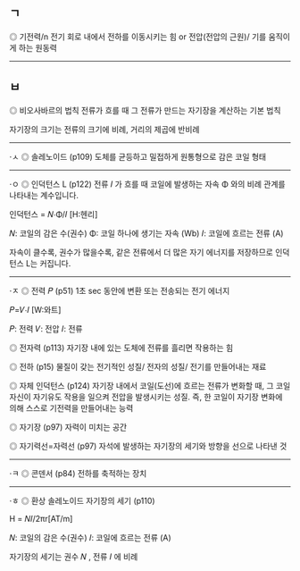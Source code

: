 ## ㄱ
◎ 기전력/n
전기 회로 내에서 전하를 이동시키는 힘 or 전압(전압의 근원)/ 기를 움직이게 하는 원동력

*************************************************************************************
## ㅂ
◎ 비오사바르의 법칙
전류가 흐를 때 그 전류가 만드는 자기장을 계산하는 기본 법칙

자기장의 크기는 전류의 크기에 비례, 거리의 제곱에 반비례

*************************************************************************************
⋅ㅅ
◎ 솔레노이드 (p109)
도체를 균등하고 밀접하게 원통형으로 감은 코일 형태


*************************************************************************************
⋅ㅇ
◎ 인덕턴스 L (p122)
전류 𝐼 가 흐를 때 코일에 발생하는 자속 Φ 와의 비례 관계를 나타내는 계수입니다.

인덕턴스 = 𝑁⋅Φ/𝐼 [H:헨리]

𝑁: 코일의 감은 수(권수)
Φ: 코일 하나에 생기는 자속 (Wb)
𝐼: 코일에 흐르는 전류 (A)

자속이 클수록, 권수가 많을수록, 
같은 전류에서 더 많은 자기 에너지를 저장하므로 인덕턴스 L는 커집니다.

*************************************************************************************
⋅ㅈ
◎ 전력 𝑃 (p51)
1초 sec 동안에 변환 또는 전송되는 전기 에너지

𝑃=𝑉⋅𝐼 [W:와트]

𝑃: 전력
𝑉: 전압
𝐼: 전류

◎ 전자력 (p113)
자기장 내에 있는 도체에 전류를 흘리면 작용하는 힘

◎ 전하 (p15)
물질이 갖는 전기적인 성질/ 전자의 성질/ 전기를 만들어내는 재료

◎ 자체 인덕턴스 (p124)
자기장 내에서 코일(도선)에 흐르는 전류가 변화할 때, 그 코일 자신이 자기유도 작용을
일으켜 전압을 발생시키는 성질.
즉, 한 코일이 자기장 변화에 의해 스스로 기전력을 만들어내는 능력

◎ 자기장 (p97)
자력이 미치는 공간

◎ 자기력선=자력선 (p97)
자석에 발생하는 자기장의 세기와 방향을 선으로 나타낸 것

*************************************************************************************
⋅ㅋ
◎ 콘덴서 (p84)
전하를 축적하는 장치

*************************************************************************************
⋅ㅎ
◎ 환상 솔레노이드 자기장의 세기 (p110)

H = 𝑁𝐼/2πr[AT/m]

𝑁: 코일의 감은 수(권수)
𝐼: 코일에 흐르는 전류 (A)

자기장의 세기는 권수 𝑁 , 전류 𝐼 에 비례
